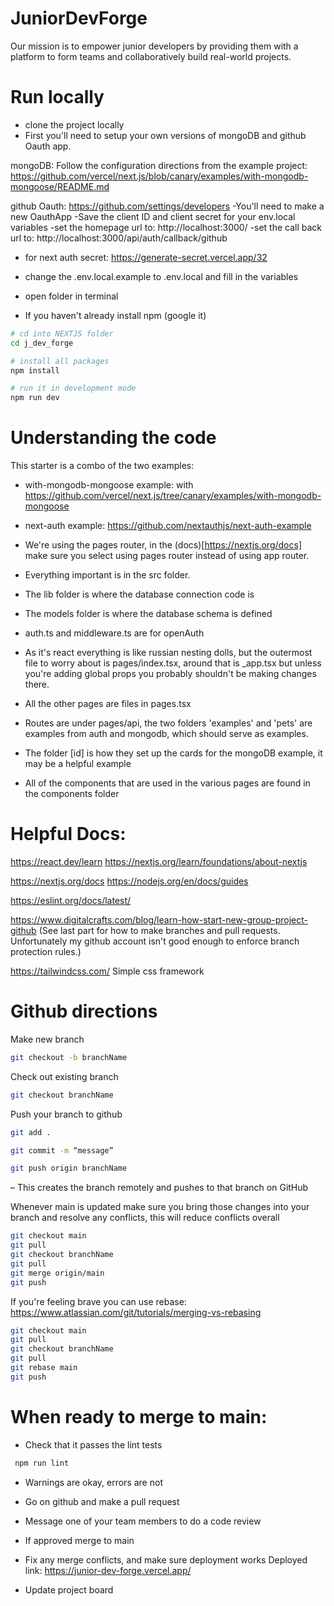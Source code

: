 # JuniorDevForge
Our mission is to empower junior developers by providing them with a platform to form teams and collaboratively build real-world projects.

# Run locally
- clone the project locally
- First you'll need to setup your own versions of mongoDB and github Oauth app. 

mongoDB: Follow the configuration directions from the example project: https://github.com/vercel/next.js/blob/canary/examples/with-mongodb-mongoose/README.md

github Oauth: https://github.com/settings/developers
-You'll need to make a new OauthApp
-Save the client ID and client secret for your env.local variables
-set the homepage url to: http://localhost:3000/
-set the call back url to: http://localhost:3000/api/auth/callback/github
- for next auth secret: https://generate-secret.vercel.app/32

- change the .env.local.example to .env.local and fill in the variables

- open folder in terminal
- If you haven't already install npm (google it)

```bash
# cd into NEXTJS folder
cd j_dev_forge

# install all packages
npm install

# run it in development mode
npm run dev
```

# Understanding the code
This starter is a combo of the two examples:
- with-mongodb-mongoose example: with https://github.com/vercel/next.js/tree/canary/examples/with-mongodb-mongoose
- next-auth example: https://github.com/nextauthjs/next-auth-example

- We're using the pages router, in the (docs)[https://nextjs.org/docs] make sure you select using pages router instead of using app router.

- Everything important is in the src folder. 
- The lib folder is where the database connection code is
- The models folder is where the database schema is defined
- auth.ts and middleware.ts are for openAuth
- As it's react everything is like russian nesting dolls, but the outermost file to worry about is pages/index.tsx, around that is _app.tsx but unless you're adding global props you probably shouldn't be making changes there. 

- All the other pages are files in pages.tsx
- Routes are under pages/api, the two folders 'examples' and 'pets' are examples from auth and mongodb, which should serve as examples.
- The folder [id] is how they set up the cards for the mongoDB example, it may be a helpful example
- All of the components that are used in the various pages are found in the components folder

# Helpful Docs:
https://react.dev/learn
https://nextjs.org/learn/foundations/about-nextjs

https://nextjs.org/docs
https://nodejs.org/en/docs/guides

https://eslint.org/docs/latest/

https://www.digitalcrafts.com/blog/learn-how-start-new-group-project-github (See last part for how to make branches and pull requests. Unfortunately my github account isn't good enough to enforce branch protection rules.) 

https://tailwindcss.com/ 
Simple css framework

# Github directions
Make new branch
```bash
git checkout -b branchName 
```
Check out existing branch
```bash
git checkout branchName
```
Push your branch to github
```bash
git add . 

git commit -m “message”

git push origin branchName

```
– This creates the branch remotely and pushes to that branch on GitHub

Whenever main is updated make sure you bring those changes into your branch and resolve any conflicts, this will reduce conflicts overall
```bash
git checkout main
git pull
git checkout branchName
git pull
git merge origin/main
git push
```
If you're feeling brave you can use rebase: https://www.atlassian.com/git/tutorials/merging-vs-rebasing

```bash
git checkout main
git pull
git checkout branchName
git pull
git rebase main
git push
```

# When ready to merge to main:
- Check that it passes the lint tests
```bash
 npm run lint
 ```
 - Warnings are okay, errors are not

- Go on github and make a pull request
- Message one of your team members to do a code review
- If approved merge to main
- Fix any merge conflicts, and make sure deployment works
Deployed link: https://junior-dev-forge.vercel.app/

- Update project board

